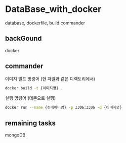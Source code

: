 # DataBase_with_docker
database, dockerfile, build commander

## backGound
docker

## commander
이미지 빌드 명령어 (현 파일과 같은 디렉토리에서)
```bash
docker build -t {이미지명} .
```

실행 명령어 (데몬으로 실행)
```bash
docker run --name {컨테이너명} -p 3306:3306 -d {이미지명}
```
## remaining tasks
mongoDB
